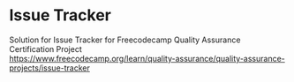 # Issue Tracker

Solution for Issue Tracker for Freecodecamp Quality Assurance Certification Project  
https://www.freecodecamp.org/learn/quality-assurance/quality-assurance-projects/issue-tracker
